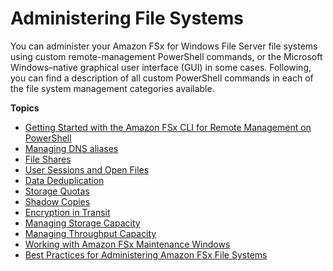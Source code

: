 # Administering File Systems<a name="administering-file-systems"></a>

You can administer your Amazon FSx for Windows File Server file systems using custom remote\-management PowerShell commands, or the Microsoft Windows–native graphical user interface \(GUI\) in some cases\. Following, you can find a description of all custom PowerShell commands in each of the file system management categories available\. 

**Topics**
+ [Getting Started with the Amazon FSx CLI for Remote Management on PowerShell](remote-pwrshell.md)
+ [Managing DNS aliases](managing-dns-aliases.md)
+ [File Shares](managing-file-shares.md)
+ [User Sessions and Open Files](manage-sessions-and-files.md)
+ [Data Deduplication](using-data-dedup.md)
+ [Storage Quotas](managing-user-quotas.md)
+ [Shadow Copies](manage-shadow-cpy.md)
+ [Encryption in Transit](manage-encrypt-in-transit.md)
+ [Managing Storage Capacity](managing-storage-capacity.md)
+ [Managing Throughput Capacity](managing-throughput-capacity.md)
+ [Working with Amazon FSx Maintenance Windows](maintenance-windows.md)
+ [Best Practices for Administering Amazon FSx File Systems](admin-best-practices-fsxw.md)